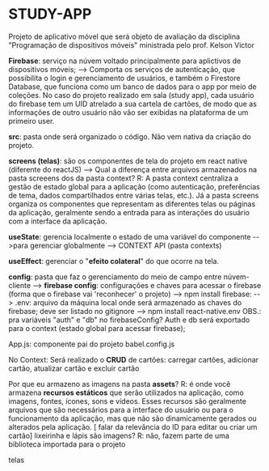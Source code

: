 # STUDY-APP
Projeto de aplicativo móvel que será objeto de avaliação da disciplina "Programação de dispositivos móveis" ministrada pelo prof. Kelson Victor

**Firebase**: serviço na núvem voltado principalmente para aplictivos de dispositivos móveis;
	--> Comporta os serviços de autenticação, que possibilita o login e gerenciamento de usuários, e também o Firestore Database, que funciona como um banco de dados para o app por meio de coleções. No caso do projeto realizado em sala (study app), cada usuário do firebase tem um UID atrelado a sua cartela de cartões, de modo que as informações de outro usuário não vão ser exibidas na plataforma de um primeiro user.
	
**src**: pasta onde será organizado o código. Não vem nativa da criação do projeto.

**screens (telas)**: são os componentes de tela do projeto em react native (diferente do reactJS)
	--> Qual a diferença entre arquivos armazenados na pasta screeens dos da pasta context?
	R: A pasta context centraliza a gestão de estado global para a aplicação (como autenticação, preferências de tema, dados compartilhados entre várias telas, etc.). Já a pasta screens organiza os componentes que representam as diferentes telas ou páginas da aplicação, geralmente sendo a entrada para as interações do usuário com a interface da aplicação.
	
**useState**: gerencia localmente o estado de uma variável do componente
	-->para gerenciar globalmente --> CONTEXT API (pasta contexts)
	
**useEffect**: gerenciar o "**efeito colateral**" do que ocorre na tela.	

**config**: pasta que faz o gerenciamento do meio de campo entre núvem-cliente
	--> **firebase config**: configurações e chaves para acessar o firebase (forma que o firebase vai 		'reconhecer' o projeto)
	--> npm install firebase:
	--> .env: arquivo da máquina local onde será armazenado as chaves do firebase; deve ser listado no gitignore --> npm install react-native.env
	OBS.: pra variáveis "auth" e "db" no firebaseConfig?
	Auth e db será exportado para o context (estado global para acessar firebase);
	
App.js: componente pai do projeto
babel.config.js
	
No Context: Será realizado o **CRUD** de cartões: carregar cartões, adicionar cartão, atualizar cartão e excluir cartão

Por que eu armazeno as imagens na pasta **assets**?
R: é onde você armazena **recursos estáticos** que serão utilizados na aplicação, como imagens, fontes, ícones, sons e vídeos. Esses recursos são geralmente arquivos que são necessários para a interface do usuário ou para o funcionamento da aplicação, mas que não são dinamicamente gerados ou alterados pela aplicação.
[ falar da relevância do ID para editar ou criar um cartão]
lixeirinha e lápis são imagens? R: não, fazem parte de uma biblioteca importada para o projeto
	
	
	
	
	
	
	
	
	
	
	
	
	
	
	
	
	
	
	
	

telas
